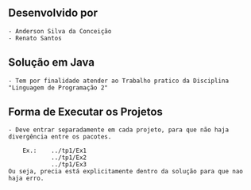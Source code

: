 ## Desenvolvido por
    - Anderson Silva da Conceição
    - Renato Santos

## Solução em Java
    - Tem por finalidade atender ao Trabalho pratico da Disciplina "Linguagem de Programação 2"

## Forma de Executar os Projetos
    - Deve entrar separadamente em cada projeto, para que não haja divergência entre os pacotes.

        Ex.:    ../tp1/Ex1 
                ../tp1/Ex2 
                ../tp1/Ex3
    Ou seja, precia está explicitamente dentro da solução para que nao haja erro.